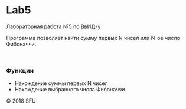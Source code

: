 # Lab5
Лабораторная работа №5  по ВвИД-у

<p> Программа позволяет найти сумму первых N чисел или N-ое число Фибоначчи. </p> 
<br> 
<h3> Функции </h3> 
<ul> 
  <li> Нахождение суммы первых N чисел</li> 
  <li> Нахождение выбранного числа Фибоначчи</li> 
</ul> 
<p>© 2018 SFU</p>
